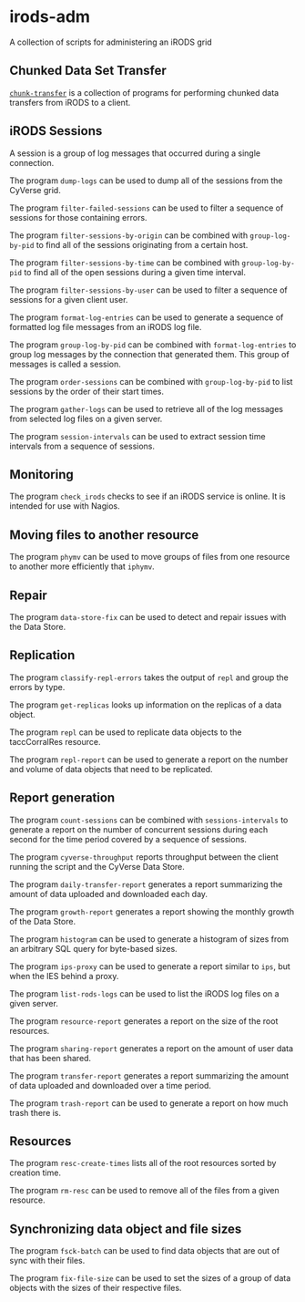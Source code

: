 # irods-adm

A collection of scripts for administering an iRODS grid

## Chunked Data Set Transfer

[`chunk-transfer`](/chunk-transfer/README.md) is a collection of programs for performing chunked 
data transfers from iRODS to a client.

## iRODS Sessions

A session is a group of log messages that occurred during a single connection.

The program `dump-logs` can be used to dump all of the sessions from the CyVerse grid.

The program `filter-failed-sessions` can be used to filter a sequence of sessions for those 
containing errors.

The program `filter-sessions-by-origin` can be combined with `group-log-by-pid` to find all of the 
sessions originating from a certain host.

The program `filter-sessions-by-time` can be combined with `group-log-by-pid` to find all of the 
open sessions during a given time interval.

The program `filter-sessions-by-user` can be used to filter a sequence of sessions for a given 
client user.

The program `format-log-entries` can be used to generate a sequence of formatted log file messages 
from an iRODS log file.

The program `group-log-by-pid` can be combined with `format-log-entries` to group log messages by 
the connection that generated them. This group of messages is called a session.

The program `order-sessions` can be combined with `group-log-by-pid` to list sessions by the order 
of their start times.

The program `gather-logs` can be used to retrieve all of the log messages from selected log files on 
a given server.

The program `session-intervals` can be used to extract session time intervals from a sequence of 
sessions.

## Monitoring

The program `check_irods` checks to see if an iRODS service is online. It is intended for use with 
Nagios.

## Moving files to another resource

The program `phymv` can be used to move groups of files from one resource to another more 
efficiently that `iphymv`.

## Repair

The program `data-store-fix` can be used to detect and repair issues with the Data Store.

## Replication

The program `classify-repl-errors` takes the output of `repl` and group the errors by type.

The program `get-replicas` looks up information on the replicas of a data object.

The program `repl` can be used to replicate data objects to the taccCorralRes resource.

The program `repl-report` can be used to generate a report on the number and volume of data objects 
that need to be replicated.

## Report generation

The program `count-sessions` can be combined with `sessions-intervals` to generate a report on the 
number of concurrent sessions during each second for the time period covered by a sequence of 
sessions.

The program `cyverse-throughput` reports throughput between the client running the script and the 
CyVerse Data Store.

The program `daily-transfer-report` generates a report summarizing the amount of data uploaded and 
downloaded each day.

The program `growth-report` generates a report showing the monthly growth of the Data Store.

The program `histogram` can be used to generate a histogram of sizes from an arbitrary SQL query for 
byte-based sizes.

The program `ips-proxy` can be used to generate a report similar to `ips`, but when the IES behind a 
proxy.

The program `list-rods-logs` can be used to list the iRODS log files on a given server.

The program `resource-report` generates a report on the size of the root resources.

The program `sharing-report` generates a report on the amount of user data that has been shared.

The program `transfer-report` generates a report summarizing the amount of data uploaded and 
downloaded over a time period.

The program `trash-report` can be used to generate a report on how much trash there is.

## Resources

The program `resc-create-times` lists all of the root resources sorted by creation time.

The program `rm-resc` can be used to remove all of the files from a given resource.

## Synchronizing data object and file sizes

The program `fsck-batch` can be used to find data objects that are out of sync with their files.

The program `fix-file-size` can be used to set the sizes of a group of data objects with the sizes 
of their respective files.
